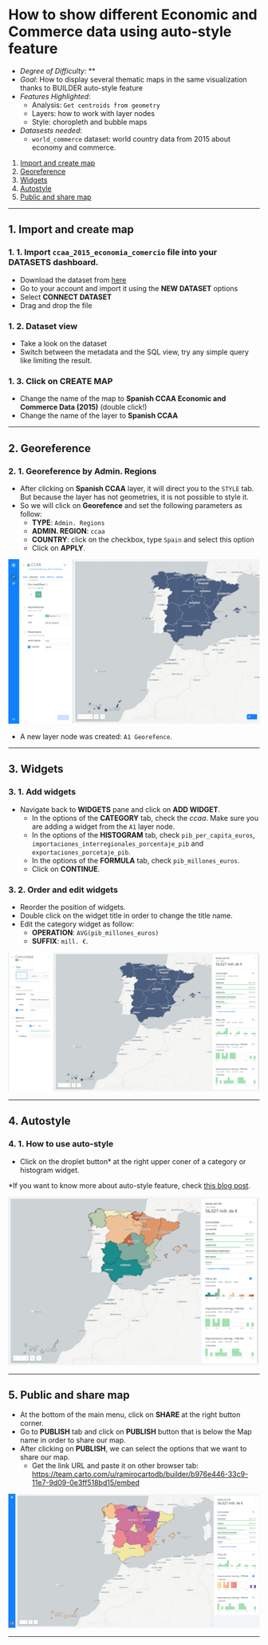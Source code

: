 # How to show different Economic and Commerce data using auto-style feature

* *Degree of Difficulty*: **
* *Goal*: How to display several thematic maps in the same visualization thanks to BUILDER auto-style feature
* *Features Highlighted*:
  * Analysis: `Get centroids from geometry`
  * Layers: how to work with layer nodes
  * Style: choropleth and bubble maps
* *Datasests needed*:
  * `world_commerce` dataset: world country data from 2015 about economy and commerce.

1. [Import and create map](#map) <br>
2. [Georeference](#geo) <br>
3. [Widgets](#widgets) <br>
4. [Autostyle](#auto) <br>
5. [Public and share map](#public) <br>

<hr>

## 1. Import and create map <a name="map"></a> 

### 1. 1. Import `ccaa_2015_economia_comercio` file into your DATASETS dashboard.

* Download the dataset from [here](https://builder-demo.carto.com/api/v2/sql?q=SELECT+*+FROM+ccaa_2015_economia_comercio&format=csv&filename=ccaa_2015_economia_comercio)
* Go to your account and import it using the **NEW DATASET** options
* Select **CONNECT DATASET**
* Drag and drop the file

### 1. 2. Dataset view 

* Take a look on the dataset
* Switch between the metadata and the SQL view, try any simple query like limiting the result.

### 1. 3. Click on **CREATE MAP**

* Change the name of the map to **Spanish CCAA Economic and Commerce Data (2015)** (double click!)
* Change the name of the layer to **Spanish CCAA**

<hr>

## 2. Georeference <a name="geo"></a> 

### 2. 1. Georeference by Admin. Regions

* After clicking on **Spanish CCAA** layer, it will direct you to the `STYLE` tab. But because the layer has not geometries, it is not possible to style it.
* So we will click on **Georefence** and set the following parameters as follow:
  * **TYPE**: `Admin. Regions`
  * **ADMIN. REGION**: `ccaa`
  * **COUNTRY**: click on the checkbox, type `Spain` and select this option
  * Click on **APPLY**.

![georeference](imgs/01-autostyle-01.png)

* A new layer node was created: `A1 Georefence`.

<hr>

## 3. Widgets <a name="widgets"></a> 

### 3. 1. Add widgets

* Navigate back to  **WIDGETS** pane and click on **ADD WIDGET**.
  * In the options of the **CATEGORY** tab, check the *ccaa*. Make sure you are adding a widget from the `A1` layer node.
  * In the options of the **HISTOGRAM** tab, check `pib_per_capita_euros`, `importaciones_interregionales_porcentaje_pib` and `exportaciones_porcetaje_pib`.
  * In the options of the **FORMULA** tab, check `pib_millones_euros`.
  * Click on **CONTINUE**.

### 3. 2. Order and edit widgets

* Reorder the position of widgets.
* Double click on the widget title in order to change the title name.
* Edit the category widget as follow:
  * **OPERATION**: `AVG(pib_millones_euros)`
  * **SUFFIX**: `mill. €`.

![widget-options](imgs/01-autostyle-02.png)

<hr>

## 4. Autostyle <a name="auto"></a> 

### 4. 1. How to use auto-style

* Click on the droplet button* at the right upper coner of a category or histogram widget.

*If you want to know more about auto-style feature, check [this blog post](https://carto.com/blog/data-driven-maps-auto-style).

![auto-style](imgs/01-autostyle-03.png)

<hr>

## 5. Public and share map <a name="public"></a> 

* At the bottom of the main menu, click on **SHARE** at the right button corner.
* Go to **PUBLISH** tab and click on **PUBLISH** button that is below the Map name in order to share our map.
* After clicking on **PUBLISH**, we can select the options that we want to share our map.
  * Get the link URL and paste it on other browser tab: https://team.carto.com/u/ramirocartodb/builder/b976e446-33c9-11e7-9d09-0e3ff518bd15/embed

![map](imgs/01-autostyle-04.png)

<hr>
